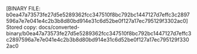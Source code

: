 [BINARY FILE: b0ea47a73573fe27d5e5289362fcc347510f8bc792bc1447127d7effc3c2897596a7e7e041e4c2b3b8d80bd914e31c6d52be0f127a17ec795129f3302ac0]
Stored copy: docs/converted-binary/b0ea47a73573fe27d5e5289362fcc347510f8bc792bc1447127d7effc3c2897596a7e7e041e4c2b3b8d80bd914e31c6d52be0f127a17ec795129f3302ac0
